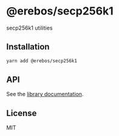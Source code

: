 # @erebos/secp256k1

secp256k1 utilities

## Installation

```sh
yarn add @erebos/secp256k1
```

## API

See the [library documentation](../../docs/secp256k1.md).

## License

MIT
